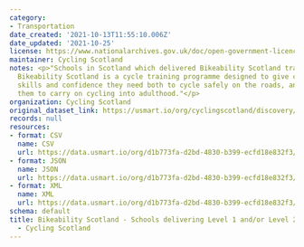 ```yaml
---
category:
- Transportation
date_created: '2021-10-13T11:55:10.006Z'
date_updated: '2021-10-25'
license: https://www.nationalarchives.gov.uk/doc/open-government-licence/version/3/
maintainer: Cycling Scotland
notes: <p>"Schools in Scotland which delivered Bikeability Scotland training in 2019/20.
  Bikeability Scotland is a cycle training programme designed to give children the
  skills and confidence they need both to cycle safely on the roads, and to encourage
  them to carry on cycling into adulthood."</p>
organization: Cycling Scotland
original_dataset_link: https://usmart.io/org/cyclingscotland/discovery/discovery-view-detail/b9fa9cf4-16b3-4d13-97c0-29c2d0c21d6a
records: null
resources:
- format: CSV
  name: CSV
  url: https://data.usmart.io/org/d1b773fa-d2bd-4830-b399-ecfd18e832f3/resource?resourceGUID=ddd63aef-2696-46d3-a7b5-89559ac8c803
- format: JSON
  name: JSON
  url: https://data.usmart.io/org/d1b773fa-d2bd-4830-b399-ecfd18e832f3/resource?resourceGUID=9c85eebd-326e-4713-b81b-76cc3734a81d
- format: XML
  name: XML
  url: https://data.usmart.io/org/d1b773fa-d2bd-4830-b399-ecfd18e832f3/resource?resourceGUID=5a716f5c-b44b-42ff-aa29-9fccba0aab6f
schema: default
title: Bikeability Scotland - Schools delivering Level 1 and/or Level 2 - 2019/20
  - Cycling Scotland
---
```

